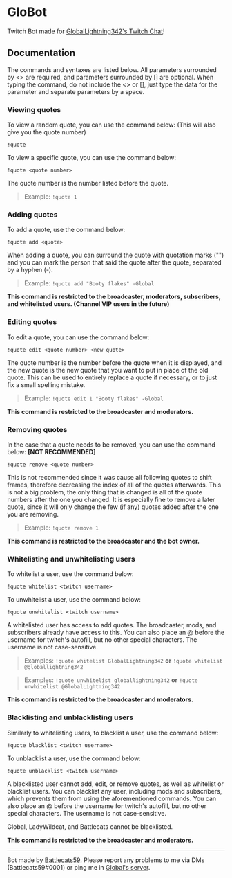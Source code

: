 # GloBot

Twitch Bot made for [GlobalLightning342's Twitch Chat](https://twitch.tv/globallightning342)!

## Documentation

The commands and syntaxes are listed below. All parameters surrounded by <> are required, and parameters surrounded by [] are optional. When typing the command, do not include the <> or [], just type the data for the parameter and separate parameters by a space.

### Viewing quotes

To view a random quote, you can use the command below: (This will also give you the quote number)

`!quote`

To view a specific quote, you can use the command below:

`!quote <quote number>`

The quote number is the number listed before the quote.

> Example: `!quote 1`

### Adding quotes

To add a quote, use the command below:

`!quote add <quote>`

When adding a quote, you can surround the quote with quotation marks ("") and you can mark the person that said the quote after the quote, separated by a hyphen (-).

> Example: `!quote add "Booty flakes" -Global`

**This command is restricted to the broadcaster, moderators, subscribers, and whitelisted users. (Channel VIP users in the future)**

### Editing quotes

To edit a quote, you can use the command below:

`!quote edit <quote number> <new quote>`

The quote number is the number before the quote when it is displayed, and the new quote is the new quote that you want to put in place of the old quote. This can be used to entirely replace a quote if necessary, or to just fix a small spelling mistake.

> Example: `!quote edit 1 "Booty flakes" -Global`

**This command is restricted to the broadcaster and moderators.**

### Removing quotes

In the case that a quote needs to be removed, you can use the command below: **[NOT RECOMMENDED]**

`!quote remove <quote number>`

This is not recommended since it was cause all following quotes to shift frames, therefore decreasing the index of all of the quotes afterwards. This is not a big problem, the only thing that is changed is all of the quote numbers after the one you changed. It is especially fine to remove a later quote, since it will only change the few (if any) quotes added after the one you are removing.

> Example: `!quote remove 1`

**This command is restricted to the broadcaster and the bot owner.**

### Whitelisting and unwhitelisting users

To whitelist a user, use the command below:

`!quote whitelist <twitch username>`

To unwhitelist a user, use the command below:

`!quote unwhitelist <twitch username>`

A whitelisted user has access to add quotes. The broadcaster, mods, and subscribers already have access to this. You can also place an @ before the username for twitch's autofill, but no other special characters. The username is not case-sensitive.

> Examples: `!quote whitelist GlobalLightning342` **or** `!quote whitelist @globallightning342`

> Examples: `!quote unwhitelist globallightning342` **or** `!quote unwhitelist @GlobalLightning342`

**This command is restricted to the broadcaster and moderators.**

### Blacklisting and unblacklisting users

Similarly to whitelisting users, to blacklist a user, use the command below:

`!quote blacklist <twitch username>`

To unblacklist a user, use the command below:

`!quote unblacklist <twitch username>`

A blacklisted user cannot add, edit, or remove quotes, as well as whitelist or blacklist users. You can blacklist any user, including mods and subscribers, which prevents them from using the aforementioned commands. You can also place an @ before the username for twitch's autofill, but no other special characters. The username is not case-sensitive.

Global, LadyWildcat, and Battlecats cannot be blacklisted.

**This command is restricted to the broadcaster and moderators.**

---

Bot made by [Battlecats59](https://twitch.tv/battlecats59). Please report any problems to me via DMs (Battlecats59#0001) or ping me in [Global's server](https://discord.gg/TnTMRHKeJa).